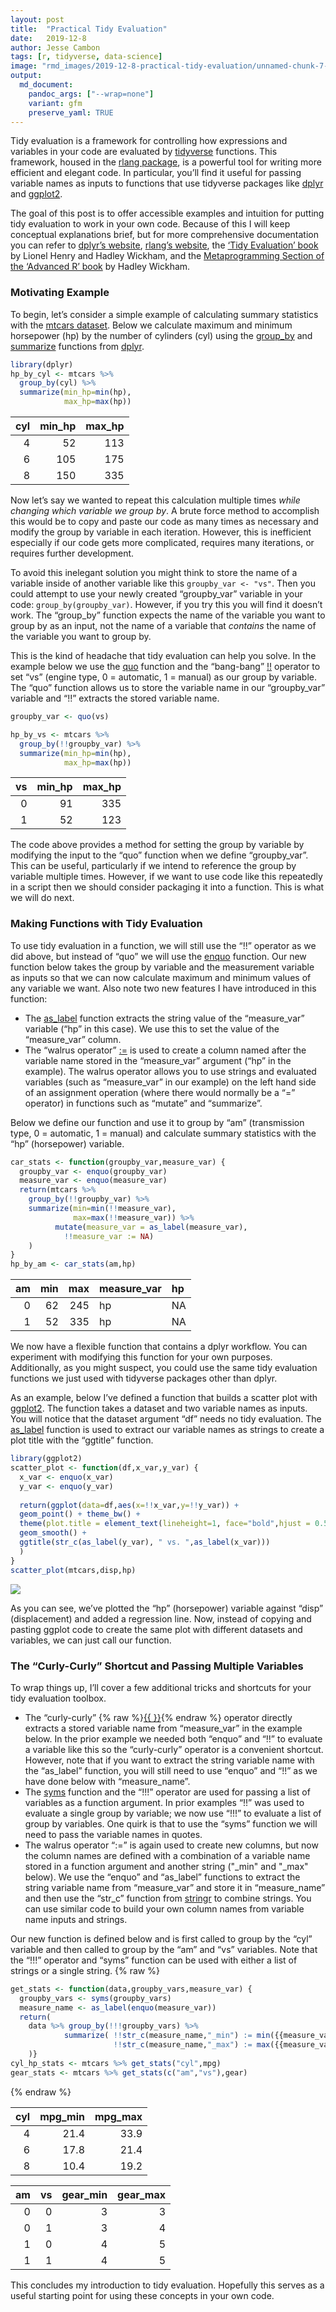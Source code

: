 ```yaml
---
layout: post
title:  "Practical Tidy Evaluation"
date:   2019-12-8
author: Jesse Cambon
tags: [r, tidyverse, data-science]
image: "rmd_images/2019-12-8-practical-tidy-evaluation/unnamed-chunk-7-1.png"
output: 
  md_document:
    pandoc_args: ["--wrap=none"]
    variant: gfm
    preserve_yaml: TRUE
---
```


Tidy evaluation is a framework for controlling how expressions and variables in your code are evaluated by [tidyverse](https://www.tidyverse.org/) functions. This framework, housed in the [rlang package](https://rlang.r-lib.org), is a powerful tool for writing more efficient and elegant code. In particular, you’ll find it useful for passing variable names as inputs to functions that use tidyverse packages like [dplyr](https://dplyr.tidyverse.org/) and [ggplot2](https://ggplot2.tidyverse.org/).

The goal of this post is to offer accessible examples and intuition for putting tidy evaluation to work in your own code. Because of this I will keep conceptual explanations brief, but for more comprehensive documentation you can refer to [dplyr’s website](https://dplyr.tidyverse.org/reference/tidyeval.html), [rlang’s website](https://rlang.r-lib.org/), the [‘Tidy Evaluation’ book](https://tidyeval.tidyverse.org/) by Lionel Henry and Hadley Wickham, and the [Metaprogramming Section of the ‘Advanced R’ book](https://adv-r.hadley.nz/metaprogramming.html) by Hadley Wickham.

### Motivating Example

To begin, let’s consider a simple example of calculating summary statistics with the [mtcars dataset](https://stat.ethz.ch/R-manual/R-devel/library/datasets/html/mtcars.html). Below we calculate maximum and minimum horsepower (hp) by the number of cylinders (cyl) using the [group\_by](https://dplyr.tidyverse.org/reference/group_by.html) and [summarize](https://dplyr.tidyverse.org/reference/summarise.html) functions from [dplyr](https://dplyr.tidyverse.org/).

``` r
library(dplyr)
hp_by_cyl <- mtcars %>% 
  group_by(cyl) %>%
  summarize(min_hp=min(hp),
            max_hp=max(hp))
```

| cyl | min\_hp | max\_hp |
| --: | ------: | ------: |
|   4 |      52 |     113 |
|   6 |     105 |     175 |
|   8 |     150 |     335 |

Now let’s say we wanted to repeat this calculation multiple times *while changing which variable we group by*. A brute force method to accomplish this would be to copy and paste our code as many times as necessary and modify the group by variable in each iteration. However, this is inefficient especially if our code gets more complicated, requires many iterations, or requires further development.

To avoid this inelegant solution you might think to store the name of a variable inside of another variable like this `groupby_var <- "vs"`. Then you could attempt to use your newly created “groupby\_var” variable in your code: `group_by(groupby_var)`. However, if you try this you will find it doesn’t work. The “group\_by” function expects the name of the variable you want to group by as an input, not the name of a variable that *contains* the name of the variable you want to group by.

This is the kind of headache that tidy evaluation can help you solve. In the example below we use the [quo](https://rlang.r-lib.org/reference/quotation.html) function and the “bang-bang” [\!\!](https://rlang.r-lib.org/reference/nse-force.html) operator to set “vs” (engine type, 0 = automatic, 1 = manual) as our group by variable. The “quo” function allows us to store the variable name in our “groupby\_var” variable and “\!\!” extracts the stored variable name.

``` r
groupby_var <- quo(vs)

hp_by_vs <- mtcars %>% 
  group_by(!!groupby_var) %>%
  summarize(min_hp=min(hp),
            max_hp=max(hp))
```

| vs | min\_hp | max\_hp |
| -: | ------: | ------: |
|  0 |      91 |     335 |
|  1 |      52 |     123 |

The code above provides a method for setting the group by variable by modifying the input to the “quo” function when we define “groupby\_var”. This can be useful, particularly if we intend to reference the group by variable multiple times. However, if we want to use code like this repeatedly in a script then we should consider packaging it into a function. This is what we will do next.

### Making Functions with Tidy Evaluation

To use tidy evaluation in a function, we will still use the “\!\!” operator as we did above, but instead of “quo” we will use the [enquo](https://rlang.r-lib.org/reference/nse-defuse.html) function. Our new function below takes the group by variable and the measurement variable as inputs so that we can now calculate maximum and minimum values of any variable we want. Also note two new features I have introduced in this function:

  - The [as\_label](https://rlang.r-lib.org/reference/as_label.html) function extracts the string value of the “measure\_var” variable (“hp” in this case). We use this to set the value of the “measure\_var” column.
  - The “walrus operator” [:=](https://rlang.r-lib.org/reference/quasiquotation.html#forcing-names) is used to create a column named after the variable name stored in the “measure\_var” argument (“hp” in the example). The walrus operator allows you to use strings and evaluated variables (such as “measure\_var” in our example) on the left hand side of an assignment operation (where there would normally be a “=” operator) in functions such as “mutate” and “summarize”.

Below we define our function and use it to group by “am” (transmission type, 0 = automatic, 1 = manual) and calculate summary statistics with the “hp” (horsepower) variable.

``` r
car_stats <- function(groupby_var,measure_var) {
  groupby_var <- enquo(groupby_var)
  measure_var <- enquo(measure_var)
  return(mtcars %>% 
    group_by(!!groupby_var) %>%
    summarize(min=min(!!measure_var),
              max=max(!!measure_var)) %>%
          mutate(measure_var = as_label(measure_var),
            !!measure_var := NA)
    )
}
hp_by_am <- car_stats(am,hp)
```

| am | min | max | measure\_var | hp |
| -: | --: | --: | :----------- | :- |
|  0 |  62 | 245 | hp           | NA |
|  1 |  52 | 335 | hp           | NA |

We now have a flexible function that contains a dplyr workflow. You can experiment with modifying this function for your own purposes. Additionally, as you might suspect, you could use the same tidy evaluation functions we just used with tidyverse packages other than dplyr.

As an example, below I’ve defined a function that builds a scatter plot with [ggplot2](https://ggplot2.tidyverse.org/). The function takes a dataset and two variable names as inputs. You will notice that the dataset argument “df” needs no tidy evaluation. The [as\_label](https://rlang.r-lib.org/reference/as_label.html) function is used to extract our variable names as strings to create a plot title with the “ggtitle” function.

``` r
library(ggplot2)
scatter_plot <- function(df,x_var,y_var) {
  x_var <- enquo(x_var)
  y_var <- enquo(y_var)
  
  return(ggplot(data=df,aes(x=!!x_var,y=!!y_var)) + 
  geom_point() + theme_bw() + 
  theme(plot.title = element_text(lineheight=1, face="bold",hjust = 0.5)) +
  geom_smooth() +
  ggtitle(str_c(as_label(y_var), " vs. ",as_label(x_var)))
  )
}
scatter_plot(mtcars,disp,hp)
```

![](/rmd_images/2019-12-8-practical-tidy-evaluation/unnamed-chunk-7-1.png)<!-- -->

As you can see, we’ve plotted the “hp” (horsepower) variable against “disp” (displacement) and added a regression line. Now, instead of copying and pasting ggplot code to create the same plot with different datasets and variables, we can just call our function.

### The “Curly-Curly” Shortcut and Passing Multiple Variables

To wrap things up, I’ll cover a few additional tricks and shortcuts for your tidy evaluation toolbox.

  - The “curly-curly” {% raw %}[{{ }}](https://www.tidyverse.org/blog/2019/06/rlang-0-4-0/){% endraw %} operator directly extracts a stored variable name from “measure\_var” in the example below. In the prior example we needed both “enquo” and “\!\!” to evaluate a variable like this so the “curly-curly” operator is a convenient shortcut. However, note that if you want to extract the string variable name with the “as\_label” function, you will still need to use “enquo” and “\!\!” as we have done below with “measure\_name”.
  - The [syms](https://rlang.r-lib.org/reference/sym.html) function and the “\!\!\!” operator are used for passing a list of variables as a function argument. In prior examples “\!\!” was used to evaluate a single group by variable; we now use “\!\!\!” to evaluate a list of group by variables. One quirk is that to use the “syms” function we will need to pass the variable names in quotes.
  - The walrus operator “:=” is again used to create new columns, but now the column names are defined with a combination of a variable name stored in a function argument and another string ("\_min" and "\_max" below). We use the “enquo” and “as\_label” functions to extract the string variable name from “measure\_var” and store it in “measure\_name” and then use the “str\_c” function from [stringr](https://stringr.tidyverse.org/) to combine strings. You can use similar code to build your own column names from variable name inputs and strings.

Our new function is defined below and is first called to group by the “cyl” variable and then called to group by the “am” and “vs” variables. Note that the “\!\!\!” operator and “syms” function can be used with either a list of strings or a single string. {% raw %}

``` r
get_stats <- function(data,groupby_vars,measure_var) {
  groupby_vars <- syms(groupby_vars)
  measure_name <- as_label(enquo(measure_var))
  return( 
    data %>% group_by(!!!groupby_vars) %>%
            summarize( !!str_c(measure_name,"_min") := min({{measure_var}}),
                       !!str_c(measure_name,"_max") := max({{measure_var}}))
    )}
cyl_hp_stats <- mtcars %>% get_stats("cyl",mpg)
gear_stats <- mtcars %>% get_stats(c("am","vs"),gear)
```

{% endraw %}

| cyl | mpg\_min | mpg\_max |
| --: | -------: | -------: |
|   4 |     21.4 |     33.9 |
|   6 |     17.8 |     21.4 |
|   8 |     10.4 |     19.2 |

| am | vs | gear\_min | gear\_max |
| -: | -: | --------: | --------: |
|  0 |  0 |         3 |         3 |
|  0 |  1 |         3 |         4 |
|  1 |  0 |         4 |         5 |
|  1 |  1 |         4 |         5 |

This concludes my introduction to tidy evaluation. Hopefully this serves as a useful starting point for using these concepts in your own code.

